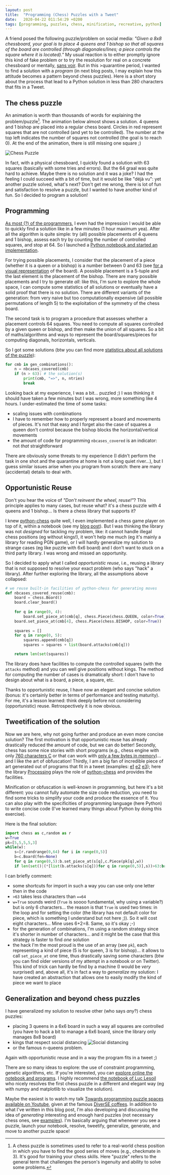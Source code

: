 ```yaml
---
layout: post
title:  "Programming (Chess) Puzzles with a Tweet"
date:   2020-04-22 011:54:29 +0200
tags: [programming, puzzles, chess, minification, recreative, python]
---
```


A friend posed the following puzzle/problem on social media: *"Given a 8x8 chessboard, your goal is to place 4 queens  and 1 bishop so that all squares of the board are controlled (through diagonales/lines; a piece controls the square where it is located)."* My usual reaction is to either promptly ignore this kind of fake problem or to try the resolution for real on a concrete chessboard or mentally, [sans voir](https://en.wikipedia.org/wiki/Blindfold_chess). But in this >quarantine period, I wanted to find a solution with a *program* (in next blog posts, I may explain how this attitude becomes a pattern beyond chess puzzles). Here is a short story about the process that lead to a Python solution in less than 280 characters that fits in a Tweet.

## The chess puzzle 

An animation is worth than thousands of words for explaining the problem/puzzle[^1]. The animation below almost shows a solution. 4 queens and 1 bishop are placed into a regular chess board. Circles in red represent squares that are not controlled (and yet to be controlled). The number at the top left indicates the number of squares not controlled (the goal is to reach 0). At the end of the animation, there is still missing one square ;) 



![Chess Puzzle](../assets/chesspuzzle.gif)

In fact, with a physical chessboard, I quickly found a solution with 63 squares (basically with some tries and errors). But the 64 graal was quite hard to achieve. Maybe there is no solution and it was a joke? I had the feeling I could succeed with a bit of time, but it would be like "déjà vu": yet another puzzle solved, what's next? Don't get me wrong, there is lot of fun and satisfaction to resolve a puzzle, but I wanted to have another kind of fun. So I decided to program a solution!   

## Programming 

[As most (?) of the programmers](https://en.wikipedia.org/wiki/Software_development_effort_estimation#Psychological_issues), I even had the impression I would be able to quickly find a solution like in a few minutes (1 hour maximum yea). After all the algorithm is quite simple: try (all) possible placements of 4 queens and 1 bishop, assess each try by counting the number of controlled squares, and stop at 64. So I launched a [Python notebook and started an implementation](https://github.com/acherm/progpuzzles/blob/master/ChessPuzzle.ipynb).  

For trying possible placements, I consider that the placement of a piece (whether it is a queen or a bishop) is a number between 0 and 63 (see [for a visual representation](https://www.chessprogramming.org/Efficient_Generation_of_Sliding_Piece_Attacks#Squares_and_Bitindex) of the board). A possible placement is a 5-tuple and the last element is the placement of the bishop. There are many possible placements and I try to generate *all*: like this, I'm sure to explore the whole space, I can compute some statistics of all solutions or eventually have a solid proof that there is no solution. There are different variants of the generation: from very naive but too computationally expensive (all possible permutations of length 5) to the exploitation of the symmetry of the chess board.   

The second task is to program a procedure that assesses whether a placement controls 64 squares. You need to compute all squares controlled by a given queen or bishop, and then make the union of all squares. So a bit of maths/algorithms and ways to represent the board/squares/pieces for computing diagonals, horizontals, verticals.

So I got some solutions (btw you can find more [statistics about all solutions of the puzzle](https://github.com/acherm/progpuzzles/blob/master/ChessPuzzle.ipynb)): 

```python
for cmb in gen_combinations():
    n = nbcases_covered(cmb)
    if (n > 63): # the solution(s)
        print(cmb, "=>", n, ntries)
        break
```

Looking back at my experience, I was a bit... puzzled ;) I was thinking it should have taken a few minutes but I was wrong, more something like 4 hours. I under-estimated the time of some tasks:

* scaling issues with combinations
* I have to remember how to properly represent a board and movements of pieces. It's not that easy and I forget also the case of squares a queen don't control because the bishop blocks the horizontal/vertical movements
* the amount of code for programming `nbcases_covered` is an indicator: not *that* straightforward

There are obviously some threats to my experience (I didn't perform the task in one shot and the quarantine at home is not a long quiet river...), but I guess similar issues arise when you program from scratch: there are many (accidental) details to deal with. 

## Opportunistic Reuse

Don't you hear the voice of *"Don't reinvent the wheel, reuse!"*? This principle applies to many cases, but reuse what? it's a chess puzzle with 4 queens and 1 bishop... Is there a chess library that supports it?

I knew [python-chess](http://python-chess.readthedocs.io/) quite well, I even implemented a chess game player on top of it, within a notebook (see my [blog post](http://blog.mathieuacher.com/JupyterChess/)). But I was thinking the library was not *designed* for tackling my problem, like: it cannot handle illegal chess positions (eg without kings!), it won't help me much (eg it's mainly a library for reading PGN game), or I will hardly generalize my solution to strange cases (eg like puzzle with 6x6 board) and I don't want to stuck on a third party library. I was wrong and missed an opportunity. 

So I decided to apply what I called *opportunistic reuse*, i.e., reusing a library that is not supposed to resolve your exact problem (who says "hack" a library). After further exploring the library, all the assumptions above collapsed:

```python
# we reuse built-in facilities of python-chess for generating moves
def nbcases_covered_reuse(cmb):
    board = chess.Board() 
    board.clear_board()
  
    for q in range(0, 4):
        board.set_piece_at(cmb[q], chess.Piece(chess.QUEEN, color=True))
    board.set_piece_at(cmb[4], chess.Piece(chess.BISHOP, color=True))  
    
    squares = []
    for q in range(0, 5):
        squares.append(cmb[q])
        squares = squares + list(board.attacks(cmb[q]))

    return len(set(squares))
```

The library does have facilities to compute the controlled squares (with the `attacks` method) and you can well give positions without kings. The method for computing the number of cases is dramatically short: I don't have to design about what is a board, a piece, a square, etc. 

Thanks to opportunistic reuse, I have now an elegant and concise solution (bonus: it's certainly better in terms of performance and testing maturity). For me, it's a lesson learned: think deeply before not considering (opportunistic) reuse. Retrospectively it is now obvious. 

## Tweetification of the solution

Now we are here, why not going further and produce an even more concise solution? The first motivation is that opportunistic reuse has already drastically reduced the amount of code, but we can do better! Secondly, chess has some nice stories with short programs (e.g., chess engine with only [760 characters C](https://en.wikipedia.org/wiki/International_Obfuscated_C_Code_Contest#Toledo_Nanochess) or that can work with [only a few bytes in memory](https://en.wikipedia.org/wiki/1K_ZX_Chess))... and I like the art of obfuscation! Thirdly, I am a big fan of incredible piece of art generated out of programs that fit in a tweet (examples: [e1](https://twitter.com/Hau_kun/status/1254709350813143040) [e2](https://twitter.com/yuruyurau/status/1254810004428750853) [e3](https://twitter.com/Hau_kun/status/1246082151017144320)); here the library [Processing](https://processing.org/) plays the role of [python-chess](http://python-chess.readthedocs.io/) and provides the facilities. 

Minification or obfuscation is well-known in programming, but here it's a bit different: you cannot fully automate the size code reduction, you need to find some tricks to simplify your code and produce the essence of it. You can also play with the specificities of programming language (here Python) to write concise code (I've learned many things about Python by doing this exercise). 

Here is the final solution:

```python
import chess as c,random as r
w=True
pk=[5,5,5,5,3]
while(w):
    s=[r.randrange(0,64) for i in range(0,5)]
    b=c.Board(fen=None)
    for q in range(0,5):b.set_piece_at(s[q],c.Piece(pk[q],w))
    if len(set()|(*[list(b.attacks(s[q]))for q in range(0,5)],s))>63:break
```

I can briefly comment:

* some shortcuts for import in such a way you can use only one letter then in the code
* `>63` takes less characters than `==64` 
* `w=True` sounds weird (`True` is soooo fundamental, why using a variable?) but is only 6 characters... the reason is that `True` is used two times: in the loop and for setting the color (the library has not default color for piece, which is something I understand but not here ;)). So it will cost eight characters... Mine uses 6+2=8. Same, so it's okay ;-) 
* for the generation of combinations, I'm using a random strategy since it's shorter in number of characters... and it might be the case that this strategy is faster to find *one* solution 
* the hack I'm the most proud is the use of an array (see `pk`), each representing a kind of piece (5 is for queen, 3 is for bishop)... it allows to call `set_piece_at` one time, thus drastically saving some characters (btw you can find older versions of my attempt in a notebook or on Twitter). This kind of trick can hardly be find by a machine (I would be *very* surprised) and, above all, it's in fact a way to *generalize* my solution: I have created an abstraction that allows one to easily modify the kind of piece we want to place 

## Generalization and beyond chess puzzles

I have generalized my solution to resolve other (who says *any*?) chess puzzles: 

* placing 3 queens in a 6x6 board in such a way all squares are controlled (you have to hack a bit to manage a 6x6 board, since the library only manages 8x8 board) 
* kings that respect social distancing ![Social distancing](../assets/kings-socialdistancing.png) 
* or the famous n-queens problem. 

Again with opportunistic reuse and in a way the program fits in a tweet ;) 

There are so many ideas to explore: the use of constraint programming, genetic algorithms, etc. If you're interested, you can [explore online the notebook and programs](https://github.com/acherm/progpuzzles/blob/master/minimality.ipynb). I highly recommend [the notebook of Luc Lesoil](https://github.com/acherm/progpuzzles/blob/master/Chess%20-%204%20queens%201%20bishop.ipynb) who nicely resolves the first chess puzzle in a different and elegant way (eg with numpy and matplotlib to visualize the solution). 

Maybe the easiest is to watch my talk [Towards programming puzzle spaces available on Youtube](https://youtu.be/oHEJJv7vUDw), given at the famous [DiverSE coffees](http://www.diverse-team.fr). In addition to what I've written in this blog post, I'm also developing and discussing the idea of *generating* interesting and enough hard puzzles (not necessary chess ones, see [examples](https://github.com/acherm/progpuzzles/blob/master/puzzlecoco.ipynb)). I'm basically arguing that whenever you see a puzzle, launch your notebook, resolve, tweetify, generalize, generate, and move to another puzzle space! 

[^1]: A chess puzzle is sometimes used to refer to a real-world chess position in which you have to find the good series of moves (e.g., checkmate in 3). It's good for training your chess skills. Here "puzzle" refers to the general term that challenges the person's ingenuity and ability to solve some problems.  

 









 








  





